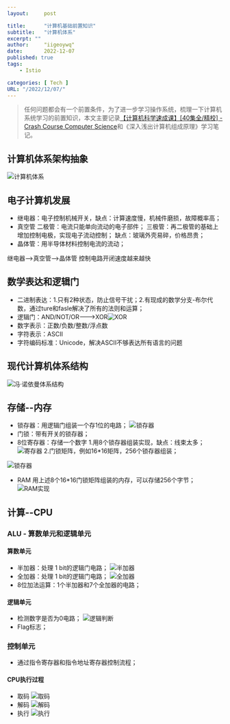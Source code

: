 ```yaml
---
layout:     post

title:      "计算机基础前置知识"
subtitle:   "计算机体系"
excerpt: ""
author:     "iigeoywq"
date:       2022-12-07
published: true 
tags:
    - Istio 

categories: [ Tech ]
URL: "/2022/12/07/"
---
```


> 任何问题都会有一个前置条件，为了进一步学习操作系统，梳理一下计算机系统学习的前置知识，本文主要记录[【计算机科学速成课】[40集全/精校] - Crash Course Computer Science](
https://www.bilibili.com/video/BV1EW411u7th/?p=1&share_medium=iphone&share_plat=ios&share_source=COPY&share_tag=s_i&timestamp=1626958909&unique_k=a33Kwq)和《深入浅出计算机组成原理》学习笔记。
<!--more-->
## 计算机体系架构抽象

![计算机体系](/img/计算机基础.png)


## 电子计算机发展

* 继电器：电子控制机械开关，缺点：计算速度慢，机械件磨损，故障概率高；
* 真空管
二极管：电流只能单向流动的电子部件；
三极管：再二极管的基础上增加控制电极，实现电子流动控制；
缺点：玻璃外壳易碎，价格昂贵；
* 晶体管：用半导体材料控制电流的流动；

继电器-->真空管-->晶体管 控制电路开闭速度越来越快

## 数学表达和逻辑门
* 二进制表达：1.只有2种状态，防止信号干扰；2.有现成的数学分支-布尔代数，通过ture和fasle解决了所有的法则和运算；
* 逻辑门：AND/NOT/OR--->XOR![XOR](/img/逻辑门_XOR.jpg)
* 数字表示：正数/负数/整数/浮点数
* 字符表示：ASCII
* 字符编码标准：Unicode，解决ASCII不够表达所有语言的问题

## 现代计算机体系结构
![冯·诺依曼体系结构](/img/%E5%86%AF%E8%AF%BA%E4%BE%9D%E6%9B%BC%E8%AE%A1%E7%AE%97%E6%9C%BA%E4%BD%93%E7%B3%BB%E7%BB%93%E6%9E%84.jpeg)

## 存储--内存
* 锁存器：用逻辑门组装一个存1位的电路；
![锁存器](/img/锁存器.jpg)
* 门锁：带有开关的锁存器；
* 8位寄存器：存储一个数字
1.用8个锁存器组装实现，缺点：线束太多；
![寄存器](/img/8位寄存器.jpg)
2.门锁矩阵，例如16*16矩阵，256个锁存器组装；

![锁存器](/img/门锁矩阵.jpg)
* RAM
用上述8个16*16门锁矩阵组装的内存，可以存储256个字节；
![RAM实现](/img/RAM实现.jpg)

## 计算--CPU
### ALU - 算数单元和逻辑单元
#### 算数单元
* 半加器：处理 1 bit的逻辑门电路；
![半加器](/img/%E5%8D%8A%E5%8A%A0%E5%99%A8.jpg)
* 全加器：处理 1 bit的逻辑门电路；
![全加器](/img/%E5%85%A8%E5%8A%A0%E5%99%A8.jpg)
* 8位加法运算：1个半加器和7个全加器的电路；
#### 逻辑单元
* 检测数字是否为0电路；
![逻辑判断](/img/%E9%80%BB%E8%BE%91%E5%88%A4%E6%96%ADTrue.jpg)
* Flag标志；
### 控制单元
* 通过指令寄存器和指令地址寄存器控制流程；
#### CPU执行过程
* 取码
![取码](/img/cpu-%E5%8F%96%E7%A0%81.jpg)
* 解码
![解码](/img/cpu-%E8%A7%A3%E7%A0%81.jpg)
* 执行
![执行](/img/cpu-%E6%89%A7%E8%A1%8C.png)

